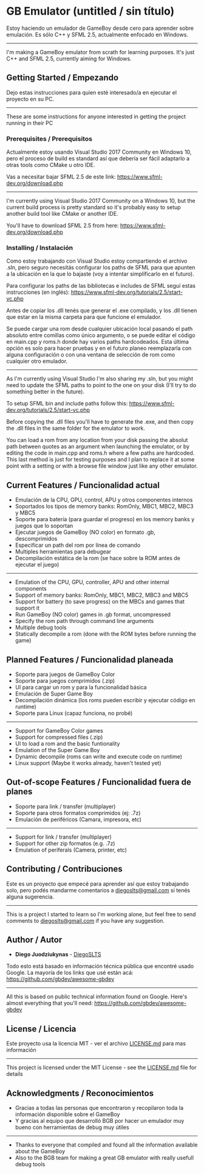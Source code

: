 # GB Emulator (untitled / sin título)

Estoy haciendo un emulador de GameBoy desde cero para aprender sobre emulación. Es sólo C++ y SFML 2.5, actualmente enfocado en Windows.

----

I'm making a GameBoy emulator from scrath for learning purposes. It's just C++ and SFML 2.5, currently aiming for Windows.

## Getting Started / Empezando

Dejo estas instrucciones para quien esté interesado/a en ejecutar el proyecto en su PC.

----

These are some instructions for anyone interested in getting the project running in their PC

### Prerequisites / Prerequisitos

Actualmente estoy usando Visual Studio 2017 Community en Windows 10, pero el proceso de build es standard así que debería ser fácil adaptarlo a otras tools como CMake u otro IDE.

Vas a necesitar bajar SFML 2.5 de este link: https://www.sfml-dev.org/download.php

----

I'm currently using Visual Studio 2017 Community on a Windows 10, but the current build process is pretty standard so it's probably easy to setup another build tool like CMake or another IDE.

You'll have to download SFML 2.5 from here: https://www.sfml-dev.org/download.php

### Installing / Instalación

Como estoy trabajando con Visual Studio estoy compartiendo el archivo .sln, pero seguro necesitás configurar los paths de SFML para que apunten a la ubicación en la que lo bajaste (voy a intentar simplificarlo en el futuro).

Para configurar los paths de las bibliotecas e includes de SFML seguí estas instrucciones (en inglés): https://www.sfml-dev.org/tutorials/2.5/start-vc.php

Antes de copiar los .dll tenés que generar el .exe compilado, y los .dll tienen que estar en la misma carpeta para que funcione el emulador.

Se puede cargar una rom desde cualquier ubicación local pasando el path absoluto entre comillas como único argumento, o se puede editar el código en main.cpp y roms.h donde hay varios paths hardcodeados. Esta última opción es solo para hacer pruebas y en el futuro planeo reemplazarla con alguna configuración o con una ventana de selección de rom como cualquier otro emulador.

----

As I'm currently using Visual Studio I'm also sharing my .sln, but you might need to update the SFML paths to point to the one on your disk (I'll try to do something better in the future).

To setup SFML bin and include paths follow this: https://www.sfml-dev.org/tutorials/2.5/start-vc.php

Before copying the .dll files you'll have to generate the .exe, and then copy the .dll files in the same folder for the emulator to work.

You can load a rom from any location from your disk passing the absolut path between quotes as an argument when launching the emulator, or by editing the code in main.cpp and roms.h where a few paths are hardcoded. This last method is just for testing purposes and I plan to replace it at some point with a setting or with a browse file window just like any other emulator.

## Current Features / Funcionalidad actual

* Emulación de la CPU, GPU, control, APU y otros componentes internos
* Soportados los tipos de memory banks: RomOnly, MBC1, MBC2, MBC3 y MBC5
* Soporte para batería (para guardar el progreso) en los memory banks y juegos que lo soportan
* Ejecutar juegos de GameBoy (NO color) en formato .gb, descomprimidos
* Especificar un path del rom por línea de comando
* Multiples herramientas para debugear
* Decompilación estática de la rom (se hace sobre la ROM antes de ejecutar el juego)

----

* Emulation of the CPU, GPU, controller, APU and other internal components
* Support of memory banks: RomOnly, MBC1, MBC2, MBC3 and MBC5
* Support for battery (to save progress) on the MBCs and games that support it
* Run GameBoy (NO color) games in .gb format, uncompressed
* Specify the rom path through command line arguments
* Multiple debug tools
* Statically decompile a rom (done with the ROM bytes before running the game)

## Planned Features / Funcionalidad planeada

* Soporte para juegos de GameBoy Color
* Soporte para juegos comprimidos (.zip)
* UI para cargar un rom y para la funcionalidad básica
* Emulación de Super Game Boy
* Decompilación dinámica (los roms pueden escribir y ejecutar código en runtime)
* Soporte para Linux (capaz funciona, no probé)

----

* Support for GameBoy Color games
* Support for compressed files (.zip)
* UI to load a rom and the basic funtionality
* Emulation of the Super Game Boy
* Dynamic decompile (roms can write and execute code on runtime)
* Linux support (Maybe it works already, haven't tested yet)

## Out-of-scope Features / Funcionalidad fuera de planes

* Soporte para link / transfer (multiplayer)
* Soporte para otros formatos comprimidos (ej: .7z)
* Emulación de periféricos (Camara, impresora, etc)

----

* Support for link / transfer (multiplayer)
* Support for other zip formatos (e.g. .7z)
* Emulation of periferals (Camera, printer, etc)

## Contributing / Contribuciones

Este es un proyecto que empecé para aprender así que estoy trabajando solo, pero podés mandarme comentarios a diegoslts@gmail.com si tenés alguna sugerencia.

----

This is a project I started to learn so I'm working alone, but feel free to send comments to diegoslts@gmail.com if you have any suggestion.

## Author / Autor

* **Diego Juodziukynas** - [DiegoSLTS](https://github.com/DiegoSLTS)

Todo esto está basado en información técnica pública que encontré usado Google. La mayoría de los links que usé están acá: https://github.com/gbdev/awesome-gbdev

----

All this is based on public technical information found on Google. Here's almost everything that you'll need: https://github.com/gbdev/awesome-gbdev

## License / Licencia

Este proyecto usa la licencia MIT - ver el archivo [LICENSE.md](LICENSE.md) para mas información

----

This project is licensed under the MIT License - see the [LICENSE.md](LICENSE.md) file for details

## Acknowledgments / Reconocimientos

* Gracias a todas las personas que encontraron y recopilaron toda la información disponible sobre el GameBoy
* Y gracias al equipo que desarrolló BGB por hacer un emulador muy bueno con herramientas de debug muy útiles

----

* Thanks to everyone that compiled and found all the information available about the GameBoy
* Also to the BGB team for making a great GB emulator with really usefull debug tools
